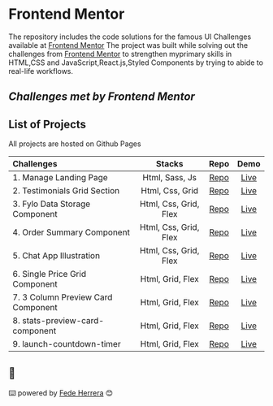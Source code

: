 # Frontend Mentor

The repository includes the code solutions for the famous UI Challenges available at [Frontend Mentor](https://www.frontendmentor.iochallenges)
The project was built while solving out the challenges from [Frontend Mentor](https://www.frontendmentor.io/challenges) to strengthen myprimary skills in HTML,CSS and JavaScript,React.js,Styled Components by trying to abide to real-life workflows.

## _Challenges met by Frontend Mentor_

## List of Projects

All projects are hosted on Github Pages

| Challenges                     |        Stacks         |                                                   Repo                                                   |                                              Demo                                              |
| :----------------------------- | :-------------------: | :------------------------------------------------------------------------------------------------------: | :--------------------------------------------------------------------------------------------: |
| 1. Manage Landing Page         |    Html, Sass, Js     |     [Repo](https://github.com/FedeHerrera10/frontend-mentor-solutions/tree/main/manage-landing-page)     |     [Live](https://fedeherrera10.github.io/frontend-mentor-solutions/manage-landing-page/)     |
| 2. Testimonials Grid Section   |    Html, Css, Grid    |  [Repo](https://github.com/FedeHerrera10/frontend-mentor-solutions/tree/main/testimonials-grid-section)  |  [Live](https://fedeherrera10.github.io/frontend-mentor-solutions/testimonials-grid-section)   |
| 3. Fylo Data Storage Component | Html, Css, Grid, Flex | [Repo](https://github.com/FedeHerrera10/frontend-mentor-solutions/tree/main/fylo-data-storage-component) | [Live](https://fedeherrera10.github.io/frontend-mentor-solutions/fylo-data-storage-component/) |
| 4. Order Summary Component     | Html, Css, Grid, Flex |   [Repo](https://github.com/FedeHerrera10/frontend-mentor-solutions/tree/main/order-summary-component)   |   [Live](https://fedeherrera10.github.io/frontend-mentor-solutions/order-summary-component/)   |
| 5. Chat App Illustration       | Html, Css, Grid, Flex |  [Repo](https://github.com/FedeHerrera10/frontend-mentor-solutions/tree/main/chat-app-css-illustration)  |  [Live](https://fedeherrera10.github.io/frontend-mentor-solutions/chat-app-css-illustration/)  |
| 6. Single Price Grid Component   |    Html, Grid, Flex     |     [Repo](https://github.com/FedeHerrera10/frontend-mentor-solutions/tree/main/single-price-grid-component)     |     [Live](https://fedeherrera10.github.io/frontend-mentor-solutions/single-price-grid-component/)     |
| 7. 3 Column Preview Card Component   |    Html, Grid, Flex     |     [Repo](https://github.com/FedeHerrera10/frontend-mentor-solutions/tree/main/3-column-preview-card-component)     |     [Live](https://fedeherrera10.github.io/frontend-mentor-solutions/3-column-preview-card-component/)     |
| 8. stats-preview-card-component   |    Html, Grid, Flex     |     [Repo](https://github.com/FedeHerrera10/frontend-mentor-solutions/tree/main/stats-preview-card-component)     |     [Live](https://fedeherrera10.github.io/frontend-mentor-solutions/stats-preview-card-component/)     |
| 9. launch-countdown-timer   |    Html, Grid, Flex     |     [Repo](https://github.com/FedeHerrera10/frontend-mentor-solutions/tree/main/launch-countdown-timer)     |     [Live](https://fedeherrera10.github.io/frontend-mentor-solutions/launch-countdown-timer/)     |

## 🎁

⌨️ powered by [Fede Herrera](https://github.com/FedeHerrera10) 😊
